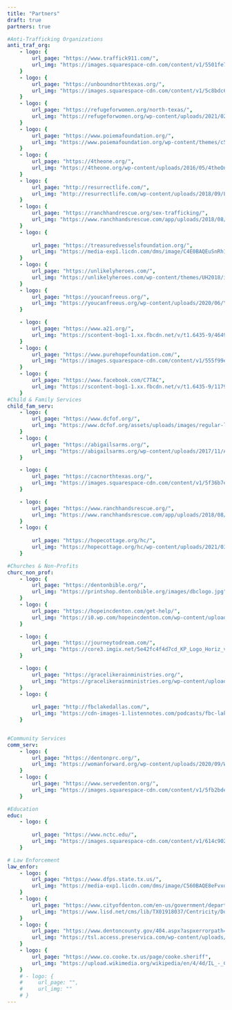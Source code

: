 ```yaml
---
title: "Partners"
draft: true
partners: true

#Anti-Trafficking Organizations
anti_traf_org: 
    - logo: {
        url_page: "https://www.traffick911.com/",
        url_img: "https://images.squarespace-cdn.com/content/v1/5501fe78e4b004aea0df799c/b9b475c9-fed4-4c55-8ea9-b158aa9d2037/primary+logo+final+copy.png?format=1500w"
    }
    - logo: {
        url_page: "https://unboundnorthtexas.org/",
        url_img: "https://images.squarespace-cdn.com/content/v1/5c8bdc609b8fe87fe650b3cf/1611945949785-0NZ67OP2868CNTWT2MPE/UB-NT--color.png?format=1500w"
    }
    - logo: {
        url_page: "https://refugeforwomen.org/north-texas/",
        url_img: "https://refugeforwomen.org/wp-content/uploads/2021/02/RFWlogo_NoTagline_Purple_SCREEN-300x195.png"
    }
    - logo: {
        url_page: "https://www.poiemafoundation.org/",
        url_img: "https://www.poiemafoundation.org/wp-content/themes/c5child/images/logo.png"
    }
    - logo: {
        url_page: "https://4theone.org/",
        url_img: "https://4theone.org/wp-content/uploads/2016/05/4theOne-logo-72dpi-4-e1456296133131.png"
    }
    - logo: {
        url_page: "http://resurrectlife.com/",
        url_img: "http://resurrectlife.com/wp-content/uploads/2018/09/Logo-e1536256184232.png"
    }
    - logo: {
        url_page: "https://ranchhandrescue.org/sex-trafficking/",
        url_img: "https://www.ranchhandsrescue.com/app/uploads/2018/08/RHR_Repro_Logo_FullColor.png"
    }
    - logo: {
        
        url_page: "https://treasuredvesselsfoundation.org/",
        url_img: "https://media-exp1.licdn.com/dms/image/C4E0BAQEuSnRh1zSeKw/company-logo_200_200/0/1621364530325?e=2147483647&v=beta&t=3VTgnqnA84SmpEgJaCpnmH1FMZ6FseXxcjDvh23qhHM"
    }
    - logo: {
        url_page: "https://unlikelyheroes.com/",
        url_img: "https://unlikelyheroes.com/wp-content/themes/UH2018/img/uh-new.svg"
    }
    - logo: {
        url_page: "https://youcanfreeus.org/",
        url_img: "https://youcanfreeus.org/wp-content/uploads/2020/06/YCFU-GENERIC__Full-Color-White-Letters-Transparent@4x.png"
    }

    - logo: {
        url_page: "https://www.a21.org/",
        url_img: "https://scontent-bog1-1.xx.fbcdn.net/v/t1.6435-9/46496277_2060032897352039_8215462479430418432_n.png?_nc_cat=1&ccb=1-5&_nc_sid=09cbfe&_nc_eui2=AeEapukX7bZyDeMLd2g_ZzZ7RPONoW8Z1RtE842hbxnVG7tWQxNwRNs8ptxzcMiiIROa-0OMmpMsc_i_10a2TauN&_nc_ohc=tqtJJ2YE8JgAX8y0_4R&_nc_ht=scontent-bog1-1.xx&oh=00_AT_BOPg_9nioFY8KrRNOiXgag2KCggHDWWhmHQMqq4gvrQ&oe=6293CCC4"
    }
    - logo: {
        url_page: "https://www.purehopefoundation.com/",
        url_img: "https://images.squarespace-cdn.com/content/v1/555f99ece4b097b77baa34ff/1544039282241-11PHZS3XHGBKASOWS640/PHF+TREE+MASTER+PNG+-+Square.png?format=1500w"
    }
    - logo: {
        url_page: "https://www.facebook.com/C7TAC",
        url_img: "https://scontent-bog1-1.xx.fbcdn.net/v/t1.6435-9/117949941_108101571015709_4710799319226003329_n.jpg?_nc_cat=111&ccb=1-5&_nc_sid=174925&_nc_ohc=X4n-ffGknZIAX_K94Eg&_nc_ht=scontent-bog1-1.xx&oh=00_AT-jYQJ-Py8Cs3rMXzsiAJ1PPycRhiuu-Sb8Qcr5wpb7sA&oe=6294456E"
    }
#Child & Family Services
child_fam_serv:
    - logo: {
        url_page: "https://www.dcfof.org/",
        url_img: "https://www.dcfof.org/assets/uploads/images/regular-logo-150_8c0.jpg"
    }
    - logo: {
        url_page: "https://abigailsarms.org/",
        url_img: "https://abigailsarms.org/wp-content/uploads/2017/11/AA-Logo-Retna.png"
    }

    - logo: {
        url_page: "https://cacnorthtexas.org/",
        url_img: "https://images.squarespace-cdn.com/content/v1/5f36b7e0a9972b0fec48c465/700f0a94-98ec-4f8f-b14e-bbb0a9c89d78/CACNT_25Anni_Logo_RGB.png?format=1500w"
    }

    - logo: {
        url_page: "https://www.ranchhandsrescue.org/",
        url_img: "https://www.ranchhandsrescue.com/app/uploads/2018/08/RHR_Repro_Logo_FullColor.png"
    }
    - logo: {
        
        url_page: "https://hopecottage.org/hc/",
        url_img: "https://hopecottage.org/hc/wp-content/uploads/2021/03/HC-Interim-Logo-Horizontal-Transparent-background-e1614895224442.png"
    }

#Churches & Non-Profits
churc_non_prof:
    - logo: {
        url_page: "https://dentonbible.org/",
        url_img: "https://printshop.dentonbible.org/images/dbclogo.jpg"
    }
    - logo: {
        url_page: "https://hopeincdenton.com/get-help/",
        url_img: "https://i0.wp.com/hopeincdenton.com/wp-content/uploads/2021/06/GivingHopeLogo_Website-01-1.png?resize=1536%2C219&ssl=1"
    }

    - logo: {
        url_page: "https://journeytodream.com/",
        url_img: "https://core3.imgix.net/5e42fc4f4d7cd_KP_Logo_Horiz_v2_RGB.jpg?auto=format,compress&fit=max&"
    }

    - logo: {
        url_page: "https://gracelikerainministries.org/",
        url_img: "https://gracelikerainministries.org/wp-content/uploads/2016/04/logo_300.png"
    }
    - logo: {
        
        url_page: "http://fbclakedallas.com/",
        url_img: "https://cdn-images-1.listennotes.com/podcasts/fbc-lake-dallas-podcast-lucas-pinckard-r8GzPQYAZ2E-5Jy8THoKs3f.1080x1080.jpg"
    }


#Community Services
comm_serv:
    - logo: {
        url_page: "https://dentonprc.org/",
        url_img: "https://womanforward.org/wp-content/uploads/2020/09/WOMENFORWARD-R-05-05-1.png"
    }
    - logo: {
        url_page: "https://www.servedenton.org/",
        url_img: "https://images.squarespace-cdn.com/content/v1/5fb2bde2bfab1b3e442383bb/1605551922321-0CLJGMRTC1CKFUNU76QA/ServeDenton_Logo_White_Edge.png?format=1500w"
    }

#Education
educ:
    - logo: {
        
        url_page: "https://www.nctc.edu/",
        url_img: "https://images.squarespace-cdn.com/content/v1/614c902fc51db9497369d823/840b20b8-c0b5-4e5f-8e79-b9542bcc5383/Formal+Logo.png"
    }

# Law Enforcement
law_enfor:
    - logo: {
        url_page: "https://www.dfps.state.tx.us/",
        url_img: "https://media-exp1.licdn.com/dms/image/C560BAQE8eFvxdaLKJw/company-logo_200_200/0/1519855979182?e=2147483647&v=beta&t=lj7tVBMNEkgJBKjXRmQcm7DGcepH3-pF1WZBpFulJhY"
    }
    - logo: {
        url_page: "https://www.cityofdenton.com/en-us/government/departments/police",
        url_img: "https://www.lisd.net/cms/lib/TX01918037/Centricity/Domain/5534/Denton%20PD%20Patch.jpg"
    }
    - logo: {
        url_page: "https://www.dentoncounty.gov/404.aspx?aspxerrorpath=/Departments/Probation/Juvenile-Probation",
        url_img: "https://tsl.access.preservica.com/wp-content/uploads/sites/10/2016/07/Texas_House_of_Representatives.png"
    }
    - logo: {
        url_page: "https://www.co.cooke.tx.us/page/cooke.sheriff",
        url_img: "https://upload.wikimedia.org/wikipedia/en/4/4d/IL_-_Cook_County_Sheriff.jpg"
    }
    # - logo: {
    #     url_page: "",
    #     url_img: ""
    # }    
---
```

